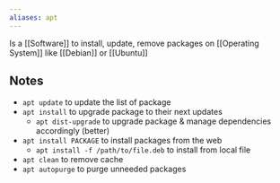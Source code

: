 ```yaml
---
aliases: apt
---
```

Is a [[Software]] to install, update, remove packages on [[Operating System]] like [[Debian]] or [[Ubuntu]]
## Notes
- `apt update` to update the list of package
- `apt install` to upgrade package to their next updates
	- `apt dist-upgrade` to upgrade package & manage dependencies accordingly (better)
- `apt install PACKAGE` to install packages from the web
	- `apt install -f /path/to/file.deb` to install from local file
- `apt clean` to remove cache
- `apt autopurge` to purge unneeded packages
